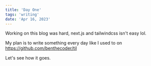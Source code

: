 ```yaml
---
title: 'Day One'
tags: 'writing'
date: 'Apr 16, 2023'
---
```


Working on this blog was hard, next.js and tailwindcss isn't easy lol.

My plan is to write something every day like I used to on https://github.com/benthecoder/til

Let's see how it goes.
